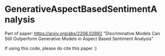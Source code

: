 # GenerativeAspectBasedSentimentAnalysis

Part of paper: https://arxiv.org/abs/2206.02892 "Discriminative Models Can Still Outperform Generative Models in Aspect Based Sentiment Analysis"

If using this code, please do cite this paper :)

